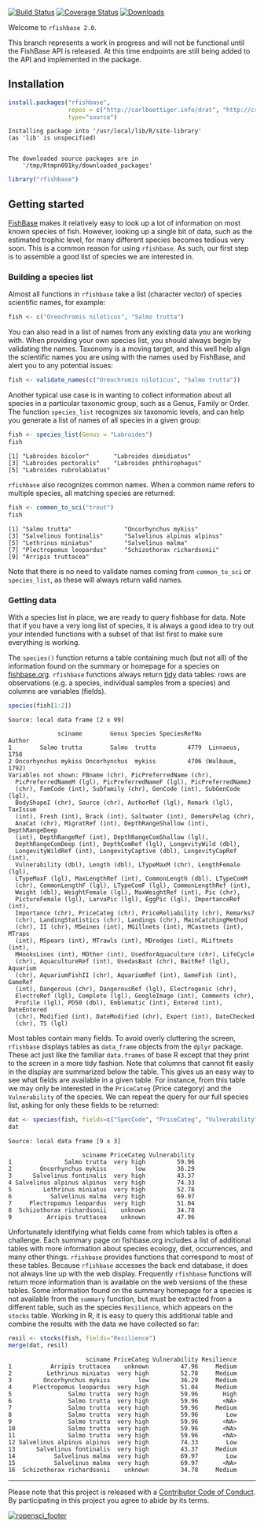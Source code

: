 <!-- README.md is generated from README.Rmd. Please edit that file -->
[![Build Status](https://travis-ci.org/ropensci/rfishbase.svg?branch=rfishbase2.0)](https://travis-ci.org/ropensci/rfishbase) [![Coverage Status](https://coveralls.io/repos/ropensci/rfishbase/badge.svg?branch=rfishbase2.0)](https://coveralls.io/r/ropensci/rfishbase?branch=rfishbase2.0) [![Downloads](http://cranlogs.r-pkg.org/badges/rfishbase)](https://github.com/metacran/cranlogs.app)

Welcome to `rfishbase 2.0`.

This branch represents a work in progress and will not be functional until the FishBase API is released. At this time endpoints are still being added to the API and implemented in the package.

Installation
------------

``` r
install.packages("rfishbase", 
                 repos = c("http://carlboettiger.info/drat", "http://cran.rstudio.com"), 
                 type="source")
```

    Installing package into '/usr/local/lib/R/site-library'
    (as 'lib' is unspecified)


    The downloaded source packages are in
        '/tmp/Rtmpn091ky/downloaded_packages'

``` r
library("rfishbase")
```

Getting started
---------------

[FishBase](http://fishbase.org) makes it relatively easy to look up a lot of information on most known species of fish. However, looking up a single bit of data, such as the estimated trophic level, for many different species becomes tedious very soon. This is a common reason for using `rfishbase`. As such, our first step is to assemble a good list of species we are interested in.

### Building a species list

Almost all functions in `rfishbase` take a list (character vector) of species scientific names, for example:

``` r
fish <- c("Oreochromis niloticus", "Salmo trutta")
```

You can also read in a list of names from any existing data you are working with. When providing your own species list, you should always begin by validating the names. Taxonomy is a moving target, and this well help align the scientific names you are using with the names used by FishBase, and alert you to any potential issues:

``` r
fish <- validate_names(c("Oreochromis niloticus", "Salmo trutta"))
```

Another typical use case is in wanting to collect information about all species in a particular taxonomic group, such as a Genus, Family or Order. The function `species_list` recognizes six taxonomic levels, and can help you generate a list of names of all species in a given group:

``` r
fish <- species_list(Genus = "Labroides")
fish
```

    [1] "Labroides bicolor"       "Labroides dimidiatus"   
    [3] "Labroides pectoralis"    "Labroides phthirophagus"
    [5] "Labroides rubrolabiatus"

`rfishbase` also recognizes common names. When a common name refers to multiple species, all matching species are returned:

``` r
fish <- common_to_sci("trout")
fish
```

    [1] "Salmo trutta"               "Oncorhynchus mykiss"       
    [3] "Salvelinus fontinalis"      "Salvelinus alpinus alpinus"
    [5] "Lethrinus miniatus"         "Salvelinus malma"          
    [7] "Plectropomus leopardus"     "Schizothorax richardsonii" 
    [9] "Arripis truttacea"         

Note that there is no need to validate names coming from `common_to_sci` or `species_list`, as these will always return valid names.

### Getting data

With a species list in place, we are ready to query fishbase for data. Note that if you have a very long list of species, it is always a good idea to try out your intended functions with a subset of that list first to make sure everything is working.

The `species()` function returns a table containing much (but not all) of the information found on the summary or homepage for a species on [fishbase.org](http://fishbase.org). `rfishbase` functions always return [tidy](http://www.jstatsoft.org/v59/i10/paper) data tables: rows are observations (e.g. a species, individual samples from a species) and columns are variables (fields).

``` r
species(fish[1:2])
```

    Source: local data frame [2 x 99]

                  sciname        Genus Species SpeciesRefNo          Author
    1        Salmo trutta        Salmo  trutta         4779  Linnaeus, 1758
    2 Oncorhynchus mykiss Oncorhynchus  mykiss         4706 (Walbaum, 1792)
    Variables not shown: FBname (chr), PicPreferredName (chr),
      PicPreferredNameM (lgl), PicPreferredNameF (lgl), PicPreferredNameJ
      (chr), FamCode (int), Subfamily (chr), GenCode (int), SubGenCode (lgl),
      BodyShapeI (chr), Source (chr), AuthorRef (lgl), Remark (lgl), TaxIssue
      (int), Fresh (int), Brack (int), Saltwater (int), DemersPelag (chr),
      AnaCat (chr), MigratRef (int), DepthRangeShallow (int), DepthRangeDeep
      (int), DepthRangeRef (int), DepthRangeComShallow (lgl),
      DepthRangeComDeep (int), DepthComRef (lgl), LongevityWild (dbl),
      LongevityWildRef (int), LongevityCaptive (dbl), LongevityCapRef (int),
      Vulnerability (dbl), Length (dbl), LTypeMaxM (chr), LengthFemale (lgl),
      LTypeMaxF (lgl), MaxLengthRef (int), CommonLength (dbl), LTypeComM
      (chr), CommonLengthF (lgl), LTypeComF (lgl), CommonLengthRef (int),
      Weight (dbl), WeightFemale (lgl), MaxWeightRef (int), Pic (chr),
      PictureFemale (lgl), LarvaPic (lgl), EggPic (lgl), ImportanceRef (int),
      Importance (chr), PriceCateg (chr), PriceReliability (chr), Remarks7
      (chr), LandingStatistics (chr), Landings (chr), MainCatchingMethod
      (chr), II (chr), MSeines (int), MGillnets (int), MCastnets (int), MTraps
      (int), MSpears (int), MTrawls (int), MDredges (int), MLiftnets (int),
      MHooksLines (int), MOther (int), UsedforAquaculture (chr), LifeCycle
      (chr), AquacultureRef (int), UsedasBait (chr), BaitRef (lgl), Aquarium
      (chr), AquariumFishII (chr), AquariumRef (int), GameFish (int), GameRef
      (int), Dangerous (chr), DangerousRef (lgl), Electrogenic (chr),
      ElectroRef (lgl), Complete (lgl), GoogleImage (int), Comments (chr),
      Profile (lgl), PD50 (dbl), Emblematic (int), Entered (int), DateEntered
      (chr), Modified (int), DateModified (chr), Expert (int), DateChecked
      (chr), TS (lgl)

Most tables contain many fields. To avoid overly cluttering the screen, `rfishbase` displays tables as `data_frame` objects from the `dplyr` package. These act just like the familiar `data.frames` of base R except that they print to the screen in a more tidy fashion. Note that columns that cannot fit easily in the display are summarized below the table. This gives us an easy way to see what fields are available in a given table. For instance, from this table we may only be interested in the `PriceCateg` (Price category) and the `Vulnerability` of the species. We can repeat the query for our full species list, asking for only these fields to be returned:

``` r
dat <- species(fish, fields=c("SpecCode", "PriceCateg", "Vulnerability"))
dat
```

    Source: local data frame [9 x 3]

                         sciname PriceCateg Vulnerability
    1               Salmo trutta  very high         59.96
    2        Oncorhynchus mykiss        low         36.29
    3      Salvelinus fontinalis  very high         43.37
    4 Salvelinus alpinus alpinus  very high         74.33
    5         Lethrinus miniatus  very high         52.78
    6           Salvelinus malma  very high         69.97
    7     Plectropomus leopardus  very high         51.04
    8  Schizothorax richardsonii    unknown         34.78
    9          Arripis truttacea    unknown         47.96

Unfortunately identifying what fields come from which tables is often a challenge. Each summary page on fishbase.org includes a list of additional tables with more information about species ecology, diet, occurrences, and many other things. `rfishbase` provides functions that correspond to most of these tables. Because `rfishbase` accesses the back end database, it does not always line up with the web display. Frequently `rfishbase` functions will return more information than is available on the web versions of the these tables. Some information found on the summary homepage for a species is not available from the `summary` function, but must be extracted from a different table, such as the species `Resilience`, which appears on the `stocks` table. Working in R, it is easy to query this additional table and combine the results with the data we have collected so far:

``` r
resil <- stocks(fish, fields="Resilience")
merge(dat, resil)
```

                          sciname PriceCateg Vulnerability Resilience
    1           Arripis truttacea    unknown         47.96     Medium
    2          Lethrinus miniatus  very high         52.78     Medium
    3         Oncorhynchus mykiss        low         36.29     Medium
    4      Plectropomus leopardus  very high         51.04     Medium
    5                Salmo trutta  very high         59.96       High
    6                Salmo trutta  very high         59.96       <NA>
    7                Salmo trutta  very high         59.96     Medium
    8                Salmo trutta  very high         59.96        Low
    9                Salmo trutta  very high         59.96       <NA>
    10               Salmo trutta  very high         59.96       <NA>
    11               Salmo trutta  very high         59.96       <NA>
    12 Salvelinus alpinus alpinus  very high         74.33        Low
    13      Salvelinus fontinalis  very high         43.37     Medium
    14           Salvelinus malma  very high         69.97        Low
    15           Salvelinus malma  very high         69.97       <NA>
    16  Schizothorax richardsonii    unknown         34.78     Medium

------------------------------------------------------------------------

Please note that this project is released with a [Contributor Code of Conduct](CONDUCT.md). By participating in this project you agree to abide by its terms.

[![ropensci\_footer](http://ropensci.org/public_images/github_footer.png)](http://ropensci.org)
